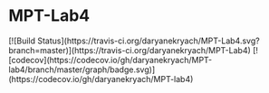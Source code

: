 <h1>MPT-Lab4</h1>
[![Build Status](https://travis-ci.org/daryanekryach/MPT-Lab4.svg?branch=master)](https://travis-ci.org/daryanekryach/MPT-Lab4)
[![codecov](https://codecov.io/gh/daryanekryach/MPT-lab4/branch/master/graph/badge.svg)](https://codecov.io/gh/daryanekryach/MPT-lab4)
